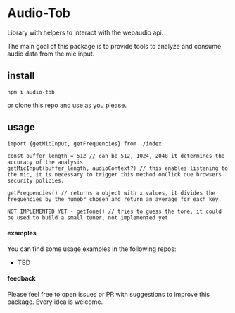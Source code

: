 # Audio-Tob
Library with helpers to interact with the webaudio api. 

The main goal of this package is to provide tools to analyze and consume audio data from the mic input. 



## install
`npm i audio-tob`

or clone this repo and use as you please.

## usage
```
import {getMicInput, getFrequencies} from ./index

const buffer_length = 512 // can be 512, 1024, 2048 it determines the accuracy of the analysis
getMicInput(buffer_length, audioContext?) // this enables listening to the mic, it is necessary to trigger this method onClick due browsers security policies.

getFrequencies() // returns a object with x values, it divides the frequencies by the numebr chosen and return an average for each key.

NOT IMPLEMENTED YET - getTone() // tries to guess the tone, it could be used to build a small tuner, not implemented yet
```


#### examples
You can find some usage examples in the following repos:

- TBD


#### feedback
Please feel free to open issues or PR with suggestions to improve this package. Every idea is welcome.
